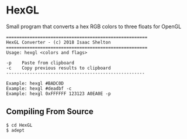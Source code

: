 # HexGL
Small program that converts a hex RGB colors to three floats for OpenGL

```
======================================================
HexGL Converter - (c) 2018 Isaac Shelton
======================================================
Usage: hexgl <colors and flags>

-p    Paste from clipboard
-c    Copy previous results to clipboard
-----------------------------------------------------

Example: hexgl #BADC0D
Example: hexgl #deadbf -c
Example: hexgl 0xFFFFFF 123123 A0EA0E -p
```

## Compiling From Source
```
$ cd HexGL
$ adept
```
